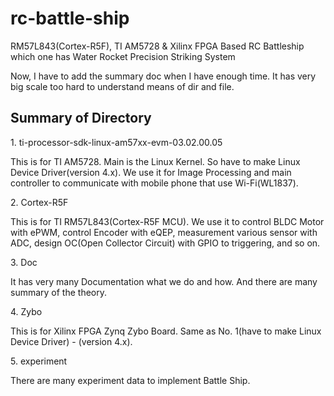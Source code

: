 # rc-battle-ship
RM57L843(Cortex-R5F), TI AM5728 &amp; Xilinx FPGA Based RC Battleship which one has Water Rocket Precision Striking System

Now, I have to add the summary doc when I have enough time.
It has very big scale too hard to understand means of dir and file.

## Summary of Directory

<p>1. ti-processor-sdk-linux-am57xx-evm-03.02.00.05</p>
<p>
This is for TI AM5728.
Main is the Linux Kernel.
So have to make Linux Device Driver(version 4.x).
We use it for Image Processing and main controller to communicate with mobile phone that use Wi-Fi(WL1837).</p>

<p>2. Cortex-R5F</p>
<p>
This is for TI RM57L843(Cortex-R5F MCU).
We use it to control BLDC Motor with ePWM, control Encoder with eQEP, measurement various sensor with ADC, design OC(Open Collector Circuit) with GPIO to triggering, and so on.</p>

<p>3. Doc</p>
<p>It has very many Documentation what we do and how.
And there are many summary of the theory.</p>

<p>4. Zybo</p>
<p>This is for Xilinx FPGA Zynq Zybo Board.
Same as No. 1(have to make Linux Device Driver) - (version 4.x).</p>

<p>5. experiment</p>
<p>There are many experiment data to implement Battle Ship.</p>
